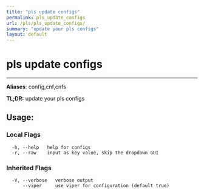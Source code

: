 ```yaml
---
title: "pls update configs"
permalink: pls_update_configs
url: /pls/pls_update_configs/
summary: "update your pls configs"
layout: default
---
```

# pls update configs 

---
**Aliases**: config,cnf,cnfs

**TL;DR:** update your pls configs

## Usage:

### Local Flags

```
  -h, --help   help for configs
  -r, --raw    input as key value, skip the dropdown GUI
```

### Inherited Flags

```
  -V, --verbose   verbose output
      --viper     use viper for configuration (default true)
```
